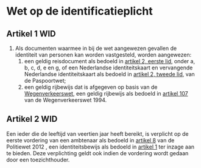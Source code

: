 # Wet op de identificatieplicht

## Artikel 1 WID

1. Als documenten waarmee in bij de wet aangewezen gevallen de identiteit van personen kan worden vastgesteld, worden aangewezen:
    1. een geldig reisdocument als bedoeld in [artikel 2, eerste lid](paspoortwet.md#artikel-2-ppw-soorten-reisdocumenten), onder a, b, c, d, e en g, of een Nederlandse identiteitskaart en vervangende Nederlandse identiteitskaart als bedoeld in [artikel 2, tweede lid](paspoortwet.md#artikel-2-ppw-soorten-reisdocumenten), van de Paspoortwet;
    2. een geldig rijbewijs dat is afgegeven op basis van de [Wegenverkeerswet](wegenverkeerswet-1994.md), een geldig rijbewijs als bedoeld in [artikel 107](wegenverkeerswet-1994.md) van de Wegenverkeerswet 1994.

## Artikel 2 WID

Een ieder die de leeftijd van veertien jaar heeft bereikt, is verplicht op de eerste vordering van een ambtenaar als bedoeld in [artikel 8](politiewet-2012.md#artikel-8-pw-2012-vorderen-inzage-identiteitsbewijs) van de Politiewet 2012 , een identiteitsbewijs als bedoeld in [artikel 1](#artikel-1-wid) ter inzage aan te bieden. Deze verplichting geldt ook indien de vordering wordt gedaan door een toezichthouder.
